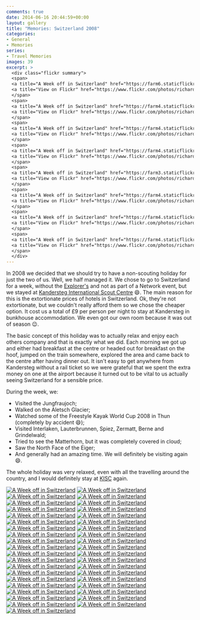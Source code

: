 ```yaml
---
comments: true
date: 2014-06-16 20:44:59+00:00
layout: gallery
title: "Memories: Switzerland 2008"
categories:
- General
- Memories
series: 
- Travel Memories
images: 39
excerpt: >
  <div class="flickr summary">
  <span>
  <a title="A Week off in Switzerland" href="https://farm6.staticflickr.com/5039/14109077599_45bee252dc_b.jpg" class="image cboxElement" rel="gallery5"><img src="https://farm6.staticflickr.com/5039/14109077599_45bee252dc_q.jpg" alt="A Week off in Switzerland"></a>
  <a title="View on Flickr" href="https://www.flickr.com/photos/richard-perry/14109077599/" class="flickrlink"> </a>
  </span>
  <span>
  <a title="A Week off in Switzerland" href="https://farm4.staticflickr.com/3720/14109081849_8c05776ef0_b.jpg" class="image cboxElement" rel="gallery5"><img src="https://farm4.staticflickr.com/3720/14109081849_8c05776ef0_q.jpg" alt="A Week off in Switzerland"></a>
  <a title="View on Flickr" href="https://www.flickr.com/photos/richard-perry/14109081849/" class="flickrlink"> </a>
  </span>
  <span>
  <a title="A Week off in Switzerland" href="https://farm4.staticflickr.com/3776/14292423541_0109fc02e7_b.jpg" class="image cboxElement" rel="gallery5"><img src="https://farm4.staticflickr.com/3776/14292423541_0109fc02e7_q.jpg" alt="A Week off in Switzerland"></a>
  <a title="View on Flickr" href="https://www.flickr.com/photos/richard-perry/14292423541/" class="flickrlink"> </a>
  </span>
  <span>
  <a title="A Week off in Switzerland" href="https://farm4.staticflickr.com/3754/14292426471_5531f8f75d_b.jpg" class="image cboxElement" rel="gallery5"><img src="https://farm4.staticflickr.com/3754/14292426471_5531f8f75d_q.jpg" alt="A Week off in Switzerland"></a>
  <a title="View on Flickr" href="https://www.flickr.com/photos/richard-perry/14292426471/" class="flickrlink"> </a>
  </span>
  <span>
  <a title="A Week off in Switzerland" href="https://farm3.staticflickr.com/2926/14109129828_e4a08c6191_b.jpg" class="image cboxElement" rel="gallery5"><img src="https://farm3.staticflickr.com/2926/14109129828_e4a08c6191_q.jpg" alt="A Week off in Switzerland"></a>
  <a title="View on Flickr" href="https://www.flickr.com/photos/richard-perry/14109129828/" class="flickrlink"> </a>
  </span>
  <span>
  <a title="A Week off in Switzerland" href="https://farm4.staticflickr.com/3717/14272647906_f2dc7e44fd_b.jpg" class="image cboxElement" rel="gallery5"><img src="https://farm4.staticflickr.com/3717/14272647906_f2dc7e44fd_q.jpg" alt="A Week off in Switzerland"></a>
  <a title="View on Flickr" href="https://www.flickr.com/photos/richard-perry/14272647906/" class="flickrlink"> </a>
  </span>
  <span>
  <a title="A Week off in Switzerland" href="https://farm4.staticflickr.com/3816/14295235614_88cee6a8a6_b.jpg" class="image cboxElement" rel="gallery5"><img src="https://farm4.staticflickr.com/3816/14295235614_88cee6a8a6_q.jpg" alt="A Week off in Switzerland"></a>
  <a title="View on Flickr" href="https://www.flickr.com/photos/richard-perry/14295235614/" class="flickrlink"> </a>
  </span>
  <span>
  <a title="A Week off in Switzerland" href="https://farm4.staticflickr.com/3688/14109150030_469fbef0a6_b.jpg" class="image cboxElement" rel="gallery5"><img src="https://farm4.staticflickr.com/3688/14109150030_469fbef0a6_q.jpg" alt="A Week off in Switzerland"></a>
  <a title="View on Flickr" href="https://www.flickr.com/photos/richard-perry/14109150030/" class="flickrlink"> </a>
  </span>
  </div>
---
```


In 2008 we decided that we should try to have a non-scouting holiday for just the two of us. Well,
we half managed it. We chose to go to Switzerland for a week, without the [Explorer's][fs] and not
as part of a Network event, but we stayed at [Kandersteg International Scout Centre][kisc] :smile:.
The main reason for this is the extortionate prices of hotels in Switzerland. Ok, they're not
extortionate, but we couldn't really afford them so we chose the cheaper option. It cost us a total
of £9 per person per night to stay at Kandersteg in bunkhouse accommodation. We even got our own
room because it was out of season :wink:.

The basic concept of this holiday was to actually relax and enjoy each others company and that is
exactly what we did. Each morning we got up and either had breakfast at the centre or headed out for
breakfast on the hoof, jumped on the train somewhere, explored the area and came back to the centre
after having dinner out. It isn't easy to get anywhere from Kandersteg without a rail ticket so we
were grateful that we spent the extra money on one at the airport because it turned out to be vital
to us actually seeing Switzerland for a sensible price.

During the week, we:

 - Visited the Jungfraujoch;
 - Walked on the Aletsch Glacier;
 - Watched some of the Freestyle Kayak World Cup 2008 in Thun (completely by accident :smile:);
 - Visited Interlaken, Lauterbrunnen, Spiez, Zermatt, Berne and Grindelwald;
 - Tried to see the Matterhorn, but it was completely covered in cloud;
 - Saw the North Face of the Eiger;
 - And generally had an amazing time. We will definitely be visiting again :smile:.

The whole holiday was very relaxed, even with all the travelling around the country, and I would 
definitely stay at [KISC][kisc] again. 

<div class="flickr gallery">
<span>
<a title="A Week off in Switzerland" href="https://farm6.staticflickr.com/5039/14109077599_45bee252dc_b.jpg" class="image cboxElement" rel="gallery0"><img src="https://farm6.staticflickr.com/5039/14109077599_45bee252dc_q.jpg" alt="A Week off in Switzerland"></a>
<a title="View on Flickr" href="https://www.flickr.com/photos/richard-perry/14109077599/" class="flickrlink"> </a>
</span>
<span>
<a title="A Week off in Switzerland" href="https://farm4.staticflickr.com/3720/14109081849_8c05776ef0_b.jpg" class="image cboxElement" rel="gallery0"><img src="https://farm4.staticflickr.com/3720/14109081849_8c05776ef0_q.jpg" alt="A Week off in Switzerland"></a>
<a title="View on Flickr" href="https://www.flickr.com/photos/richard-perry/14109081849/" class="flickrlink"> </a>
</span>
<span>
<a title="A Week off in Switzerland" href="https://farm4.staticflickr.com/3776/14292423541_0109fc02e7_b.jpg" class="image cboxElement" rel="gallery0"><img src="https://farm4.staticflickr.com/3776/14292423541_0109fc02e7_q.jpg" alt="A Week off in Switzerland"></a>
<a title="View on Flickr" href="https://www.flickr.com/photos/richard-perry/14292423541/" class="flickrlink"> </a>
</span>
<span>
<a title="A Week off in Switzerland" href="https://farm4.staticflickr.com/3754/14292426471_5531f8f75d_b.jpg" class="image cboxElement" rel="gallery0"><img src="https://farm4.staticflickr.com/3754/14292426471_5531f8f75d_q.jpg" alt="A Week off in Switzerland"></a>
<a title="View on Flickr" href="https://www.flickr.com/photos/richard-perry/14292426471/" class="flickrlink"> </a>
</span>
<span>
<a title="A Week off in Switzerland" href="https://farm3.staticflickr.com/2926/14109129828_e4a08c6191_b.jpg" class="image cboxElement" rel="gallery0"><img src="https://farm3.staticflickr.com/2926/14109129828_e4a08c6191_q.jpg" alt="A Week off in Switzerland"></a>
<a title="View on Flickr" href="https://www.flickr.com/photos/richard-perry/14109129828/" class="flickrlink"> </a>
</span>
<span>
<a title="A Week off in Switzerland" href="https://farm4.staticflickr.com/3717/14272647906_f2dc7e44fd_b.jpg" class="image cboxElement" rel="gallery0"><img src="https://farm4.staticflickr.com/3717/14272647906_f2dc7e44fd_q.jpg" alt="A Week off in Switzerland"></a>
<a title="View on Flickr" href="https://www.flickr.com/photos/richard-perry/14272647906/" class="flickrlink"> </a>
</span>
<span>
<a title="A Week off in Switzerland" href="https://farm4.staticflickr.com/3816/14295235614_88cee6a8a6_b.jpg" class="image cboxElement" rel="gallery0"><img src="https://farm4.staticflickr.com/3816/14295235614_88cee6a8a6_q.jpg" alt="A Week off in Switzerland"></a>
<a title="View on Flickr" href="https://www.flickr.com/photos/richard-perry/14295235614/" class="flickrlink"> </a>
</span>
<span>
<a title="A Week off in Switzerland" href="https://farm4.staticflickr.com/3688/14109150030_469fbef0a6_b.jpg" class="image cboxElement" rel="gallery0"><img src="https://farm4.staticflickr.com/3688/14109150030_469fbef0a6_q.jpg" alt="A Week off in Switzerland"></a>
<a title="View on Flickr" href="https://www.flickr.com/photos/richard-perry/14109150030/" class="flickrlink"> </a>
</span>
<span>
<a title="A Week off in Switzerland" href="https://farm3.staticflickr.com/2925/14315973123_fb2e20ea45_b.jpg" class="image cboxElement" rel="gallery0"><img src="https://farm3.staticflickr.com/2925/14315973123_fb2e20ea45_q.jpg" alt="A Week off in Switzerland"></a>
<a title="View on Flickr" href="https://www.flickr.com/photos/richard-perry/14315973123/" class="flickrlink"> </a>
</span>
<span>
<a title="A Week off in Switzerland" href="https://farm6.staticflickr.com/5565/14109246847_a039c944b0_b.jpg" class="image cboxElement" rel="gallery0"><img src="https://farm6.staticflickr.com/5565/14109246847_a039c944b0_q.jpg" alt="A Week off in Switzerland"></a>
<a title="View on Flickr" href="https://www.flickr.com/photos/richard-perry/14109246847/" class="flickrlink"> </a>
</span>
<span>
<a title="A Week off in Switzerland" href="https://farm3.staticflickr.com/2898/14109113749_c0d341ee63_b.jpg" class="image cboxElement" rel="gallery0"><img src="https://farm3.staticflickr.com/2898/14109113749_c0d341ee63_q.jpg" alt="A Week off in Switzerland"></a>
<a title="View on Flickr" href="https://www.flickr.com/photos/richard-perry/14109113749/" class="flickrlink"> </a>
</span>
<span>
<a title="A Week off in Switzerland" href="https://farm4.staticflickr.com/3753/14109117419_7074269b5c_b.jpg" class="image cboxElement" rel="gallery0"><img src="https://farm4.staticflickr.com/3753/14109117419_7074269b5c_q.jpg" alt="A Week off in Switzerland"></a>
<a title="View on Flickr" href="https://www.flickr.com/photos/richard-perry/14109117419/" class="flickrlink"> </a>
</span>
<span>
<a title="A Week off in Switzerland" href="https://farm4.staticflickr.com/3783/14315990443_651aec2b0f_b.jpg" class="image cboxElement" rel="gallery0"><img src="https://farm4.staticflickr.com/3783/14315990443_651aec2b0f_q.jpg" alt="A Week off in Switzerland"></a>
<a title="View on Flickr" href="https://www.flickr.com/photos/richard-perry/14315990443/" class="flickrlink"> </a>
</span>
<span>
<a title="A Week off in Switzerland" href="https://farm6.staticflickr.com/5495/14109264617_7738341227_b.jpg" class="image cboxElement" rel="gallery0"><img src="https://farm6.staticflickr.com/5495/14109264617_7738341227_q.jpg" alt="A Week off in Switzerland"></a>
<a title="View on Flickr" href="https://www.flickr.com/photos/richard-perry/14109264617/" class="flickrlink"> </a>
</span>
<span>
<a title="A Week off in Switzerland" href="https://farm3.staticflickr.com/2914/14295281694_1a4ce52e8e_b.jpg" class="image cboxElement" rel="gallery0"><img src="https://farm3.staticflickr.com/2914/14295281694_1a4ce52e8e_q.jpg" alt="A Week off in Switzerland"></a>
<a title="View on Flickr" href="https://www.flickr.com/photos/richard-perry/14295281694/" class="flickrlink"> </a>
</span>
<span>
<a title="A Week off in Switzerland" href="https://farm3.staticflickr.com/2910/14295839765_3fb2322bee_b.jpg" class="image cboxElement" rel="gallery0"><img src="https://farm3.staticflickr.com/2910/14295839765_3fb2322bee_q.jpg" alt="A Week off in Switzerland"></a>
<a title="View on Flickr" href="https://www.flickr.com/photos/richard-perry/14295839765/" class="flickrlink"> </a>
</span>
<span>
<a title="A Week off in Switzerland" href="https://farm3.staticflickr.com/2911/14292494711_6768b49f24_b.jpg" class="image cboxElement" rel="gallery0"><img src="https://farm3.staticflickr.com/2911/14292494711_6768b49f24_q.jpg" alt="A Week off in Switzerland"></a>
<a title="View on Flickr" href="https://www.flickr.com/photos/richard-perry/14292494711/" class="flickrlink"> </a>
</span>
<span>
<a title="A Week off in Switzerland" href="https://farm6.staticflickr.com/5196/14109197378_f5353b6beb_b.jpg" class="image cboxElement" rel="gallery0"><img src="https://farm6.staticflickr.com/5196/14109197378_f5353b6beb_q.jpg" alt="A Week off in Switzerland"></a>
<a title="View on Flickr" href="https://www.flickr.com/photos/richard-perry/14109197378/" class="flickrlink"> </a>
</span>
<span>
<a title="A Week off in Switzerland" href="https://farm6.staticflickr.com/5320/14272715616_a846e4e4a9_b.jpg" class="image cboxElement" rel="gallery0"><img src="https://farm6.staticflickr.com/5320/14272715616_a846e4e4a9_q.jpg" alt="A Week off in Switzerland"></a>
<a title="View on Flickr" href="https://www.flickr.com/photos/richard-perry/14272715616/" class="flickrlink"> </a>
</span>
<span>
<a title="A Week off in Switzerland" href="https://farm6.staticflickr.com/5115/14109205618_0d7f91248d_b.jpg" class="image cboxElement" rel="gallery0"><img src="https://farm6.staticflickr.com/5115/14109205618_0d7f91248d_q.jpg" alt="A Week off in Switzerland"></a>
<a title="View on Flickr" href="https://www.flickr.com/photos/richard-perry/14109205618/" class="flickrlink"> </a>
</span>
<span>
<a title="A Week off in Switzerland" href="https://farm3.staticflickr.com/2923/14293896282_22eae66330_b.jpg" class="image cboxElement" rel="gallery0"><img src="https://farm3.staticflickr.com/2923/14293896282_22eae66330_q.jpg" alt="A Week off in Switzerland"></a>
<a title="View on Flickr" href="https://www.flickr.com/photos/richard-perry/14293896282/" class="flickrlink"> </a>
</span>
<span>
<a title="A Week off in Switzerland" href="https://farm3.staticflickr.com/2915/14109217038_f6feb13b88_b.jpg" class="image cboxElement" rel="gallery0"><img src="https://farm3.staticflickr.com/2915/14109217038_f6feb13b88_q.jpg" alt="A Week off in Switzerland"></a>
<a title="View on Flickr" href="https://www.flickr.com/photos/richard-perry/14109217038/" class="flickrlink"> </a>
</span>
<span>
<a title="A Week off in Switzerland" href="https://farm6.staticflickr.com/5493/14109182619_ebe501a8f8_b.jpg" class="image cboxElement" rel="gallery0"><img src="https://farm6.staticflickr.com/5493/14109182619_ebe501a8f8_q.jpg" alt="A Week off in Switzerland"></a>
<a title="View on Flickr" href="https://www.flickr.com/photos/richard-perry/14109182619/" class="flickrlink"> </a>
</span>
<span>
<a title="A Week off in Switzerland" href="https://farm6.staticflickr.com/5489/14109185539_e4c0f7b67c_b.jpg" class="image cboxElement" rel="gallery0"><img src="https://farm6.staticflickr.com/5489/14109185539_e4c0f7b67c_q.jpg" alt="A Week off in Switzerland"></a>
<a title="View on Flickr" href="https://www.flickr.com/photos/richard-perry/14109185539/" class="flickrlink"> </a>
</span>
<span>
<a title="A Week off in Switzerland" href="https://farm6.staticflickr.com/5549/14316058623_f8acc05b84_b.jpg" class="image cboxElement" rel="gallery0"><img src="https://farm6.staticflickr.com/5549/14316058623_f8acc05b84_q.jpg" alt="A Week off in Switzerland"></a>
<a title="View on Flickr" href="https://www.flickr.com/photos/richard-perry/14316058623/" class="flickrlink"> </a>
</span>
<span>
<a title="A Week off in Switzerland" href="https://farm3.staticflickr.com/2923/14295333634_870a8b9645_b.jpg" class="image cboxElement" rel="gallery0"><img src="https://farm3.staticflickr.com/2923/14295333634_870a8b9645_q.jpg" alt="A Week off in Switzerland"></a>
<a title="View on Flickr" href="https://www.flickr.com/photos/richard-perry/14295333634/" class="flickrlink"> </a>
</span>
<span>
<a title="A Week off in Switzerland" href="https://farm4.staticflickr.com/3690/14293103321_fd7b19a927_b.jpg" class="image cboxElement" rel="gallery0"><img src="https://farm4.staticflickr.com/3690/14293103321_fd7b19a927_q.jpg" alt="A Week off in Switzerland"></a>
<a title="View on Flickr" href="https://www.flickr.com/photos/richard-perry/14293103321/" class="flickrlink"> </a>
</span>
<span>
<a title="A Week off in Switzerland" href="https://farm4.staticflickr.com/3705/14293106601_d9e7624512_b.jpg" class="image cboxElement" rel="gallery0"><img src="https://farm4.staticflickr.com/3705/14293106601_d9e7624512_q.jpg" alt="A Week off in Switzerland"></a>
<a title="View on Flickr" href="https://www.flickr.com/photos/richard-perry/14293106601/" class="flickrlink"> </a>
</span>
<span>
<a title="A Week off in Switzerland" href="https://farm4.staticflickr.com/3752/14109809160_6fb3f93bf8_b.jpg" class="image cboxElement" rel="gallery0"><img src="https://farm4.staticflickr.com/3752/14109809160_6fb3f93bf8_q.jpg" alt="A Week off in Switzerland"></a>
<a title="View on Flickr" href="https://www.flickr.com/photos/richard-perry/14109809160/" class="flickrlink"> </a>
</span>
<span>
<a title="A Week off in Switzerland" href="https://farm4.staticflickr.com/3814/14316634013_cfa671505e_b.jpg" class="image cboxElement" rel="gallery0"><img src="https://farm4.staticflickr.com/3814/14316634013_cfa671505e_q.jpg" alt="A Week off in Switzerland"></a>
<a title="View on Flickr" href="https://www.flickr.com/photos/richard-perry/14316634013/" class="flickrlink"> </a>
</span>
<span>
<a title="A Week off in Switzerland" href="https://farm4.staticflickr.com/3720/14294494802_3fda1c7c4d_b.jpg" class="image cboxElement" rel="gallery0"><img src="https://farm4.staticflickr.com/3720/14294494802_3fda1c7c4d_q.jpg" alt="A Week off in Switzerland"></a>
<a title="View on Flickr" href="https://www.flickr.com/photos/richard-perry/14294494802/" class="flickrlink"> </a>
</span>
<span>
<a title="A Week off in Switzerland" href="https://farm4.staticflickr.com/3693/14294499932_c8452790cb_b.jpg" class="image cboxElement" rel="gallery0"><img src="https://farm4.staticflickr.com/3693/14294499932_c8452790cb_q.jpg" alt="A Week off in Switzerland"></a>
<a title="View on Flickr" href="https://www.flickr.com/photos/richard-perry/14294499932/" class="flickrlink"> </a>
</span>
<span>
<a title="A Week off in Switzerland" href="https://farm4.staticflickr.com/3666/14109821208_3bda67c9bd_b.jpg" class="image cboxElement" rel="gallery0"><img src="https://farm4.staticflickr.com/3666/14109821208_3bda67c9bd_q.jpg" alt="A Week off in Switzerland"></a>
<a title="View on Flickr" href="https://www.flickr.com/photos/richard-perry/14109821208/" class="flickrlink"> </a>
</span>
<span>
<a title="A Week off in Switzerland" href="https://farm6.staticflickr.com/5152/14109926927_7f4c3c2275_b.jpg" class="image cboxElement" rel="gallery0"><img src="https://farm6.staticflickr.com/5152/14109926927_7f4c3c2275_q.jpg" alt="A Week off in Switzerland"></a>
<a title="View on Flickr" href="https://www.flickr.com/photos/richard-perry/14109926927/" class="flickrlink"> </a>
</span>
<span>
<a title="A Week off in Switzerland" href="https://farm4.staticflickr.com/3768/14294514672_53dc71f49e_b.jpg" class="image cboxElement" rel="gallery0"><img src="https://farm4.staticflickr.com/3768/14294514672_53dc71f49e_q.jpg" alt="A Week off in Switzerland"></a>
<a title="View on Flickr" href="https://www.flickr.com/photos/richard-perry/14294514672/" class="flickrlink"> </a>
</span>
<span>
<a title="A Week off in Switzerland" href="https://farm6.staticflickr.com/5565/14295932434_e9348b029b_b.jpg" class="image cboxElement" rel="gallery0"><img src="https://farm6.staticflickr.com/5565/14295932434_e9348b029b_q.jpg" alt="A Week off in Switzerland"></a>
<a title="View on Flickr" href="https://www.flickr.com/photos/richard-perry/14295932434/" class="flickrlink"> </a>
</span>
<span>
<a title="A Week off in Switzerland" href="https://farm4.staticflickr.com/3692/14295938254_f99c9371c9_b.jpg" class="image cboxElement" rel="gallery0"><img src="https://farm4.staticflickr.com/3692/14295938254_f99c9371c9_q.jpg" alt="A Week off in Switzerland"></a>
<a title="View on Flickr" href="https://www.flickr.com/photos/richard-perry/14295938254/" class="flickrlink"> </a>
</span>
<span>
<a title="A Week off in Switzerland" href="https://farm3.staticflickr.com/2933/14293155061_8dd34e0231_b.jpg" class="image cboxElement" rel="gallery0"><img src="https://farm3.staticflickr.com/2933/14293155061_8dd34e0231_q.jpg" alt="A Week off in Switzerland"></a>
<a title="View on Flickr" href="https://www.flickr.com/photos/richard-perry/14293155061/" class="flickrlink"> </a>
</span>
<span>
<a title="A Week off in Switzerland" href="https://farm4.staticflickr.com/3742/14109856250_9f587cf47b_b.jpg" class="image cboxElement" rel="gallery0"><img src="https://farm4.staticflickr.com/3742/14109856250_9f587cf47b_q.jpg" alt="A Week off in Switzerland"></a>
<a title="View on Flickr" href="https://www.flickr.com/photos/richard-perry/14109856250/" class="flickrlink"> </a>
</span>
</div>

[fs]: //freespiritesu.org.uk/ "FreeSpirit Explorer Scouts"
[kisc]: //www.kisc.ch/ "Kandersteg International Scout Centre"